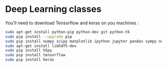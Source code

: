 # Deep Learning classes

You'll need to download Tensorflow and keras on you machines :
``` bash
sudo apt-get install python-pip python-dev git python-tk
sudo pip install --upgrade pip
sudo pip install numpy scipy matplotlib ipython jupyter pandas sympy nose
sudo apt-get install libhdf5-dev
sudo pip install h5py
sudo pip install tensorflow
sudo pip install keras
```
